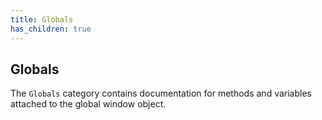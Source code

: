 ```yaml
---
title: Globals
has_children: true
---
```


## Globals

The `Globals` category contains documentation for methods and variables attached to the global window object.